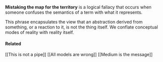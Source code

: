 **Mistaking the map for the territory** is a logical fallacy that occurs when someone confuses the semantics of a term with what it represents.

This phrase encapsulates the view that an abstraction derived from something, or a reaction to it, is not the thing itself. We conflate conceptual modes of reality with reality itself. 

#### Related
[[This is not a pipe]]
[[All models are wrong]]
[[Medium is the message]]
